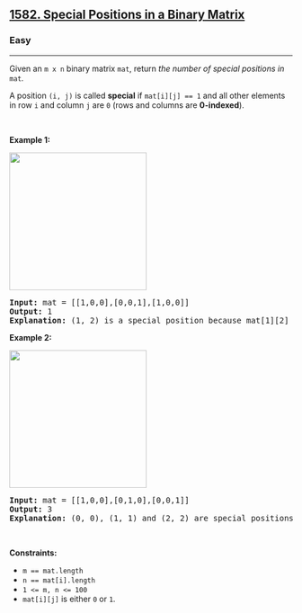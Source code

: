 <h2><a href="https://leetcode.com/problems/special-positions-in-a-binary-matrix/">1582. Special Positions in a Binary Matrix</a></h2><h3>Easy</h3><hr><div style="user-select: auto;"><p style="user-select: auto;">Given an <code style="user-select: auto;">m x n</code> binary matrix <code style="user-select: auto;">mat</code>, return <em style="user-select: auto;">the number of special positions in </em><code style="user-select: auto;">mat</code><em style="user-select: auto;">.</em></p>

<p style="user-select: auto;">A position <code style="user-select: auto;">(i, j)</code> is called <strong style="user-select: auto;">special</strong> if <code style="user-select: auto;">mat[i][j] == 1</code> and all other elements in row <code style="user-select: auto;">i</code> and column <code style="user-select: auto;">j</code> are <code style="user-select: auto;">0</code> (rows and columns are <strong style="user-select: auto;">0-indexed</strong>).</p>

<p style="user-select: auto;">&nbsp;</p>
<p style="user-select: auto;"><strong style="user-select: auto;">Example 1:</strong></p>
<img alt="" src="https://assets.leetcode.com/uploads/2021/12/23/special1.jpg" style="width: 244px; height: 245px; user-select: auto;">
<pre style="user-select: auto;"><strong style="user-select: auto;">Input:</strong> mat = [[1,0,0],[0,0,1],[1,0,0]]
<strong style="user-select: auto;">Output:</strong> 1
<strong style="user-select: auto;">Explanation:</strong> (1, 2) is a special position because mat[1][2] == 1 and all other elements in row 1 and column 2 are 0.
</pre>

<p style="user-select: auto;"><strong style="user-select: auto;">Example 2:</strong></p>
<img alt="" src="https://assets.leetcode.com/uploads/2021/12/24/special-grid.jpg" style="width: 244px; height: 245px; user-select: auto;">
<pre style="user-select: auto;"><strong style="user-select: auto;">Input:</strong> mat = [[1,0,0],[0,1,0],[0,0,1]]
<strong style="user-select: auto;">Output:</strong> 3
<strong style="user-select: auto;">Explanation:</strong> (0, 0), (1, 1) and (2, 2) are special positions.
</pre>

<p style="user-select: auto;">&nbsp;</p>
<p style="user-select: auto;"><strong style="user-select: auto;">Constraints:</strong></p>

<ul style="user-select: auto;">
	<li style="user-select: auto;"><code style="user-select: auto;">m == mat.length</code></li>
	<li style="user-select: auto;"><code style="user-select: auto;">n == mat[i].length</code></li>
	<li style="user-select: auto;"><code style="user-select: auto;">1 &lt;= m, n &lt;= 100</code></li>
	<li style="user-select: auto;"><code style="user-select: auto;">mat[i][j]</code> is either <code style="user-select: auto;">0</code> or <code style="user-select: auto;">1</code>.</li>
</ul>
</div>